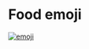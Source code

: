 # Food emoji  
<a href="https://imgbb.com/"><img src="https://i.ibb.co/7vvD3vR/emoji.gif" alt="emoji" border="0"></a>
